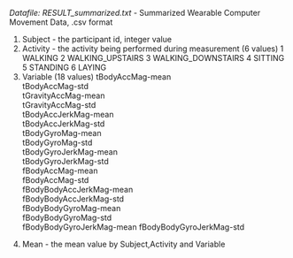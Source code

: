 *Datafile: RESULT_summarized.txt* - Summarized Wearable Computer Movement Data, .csv format

1. Subject - the participant id, integer value
2. Activity - the activity being performed during measurement (6 values)
	1 WALKING
	2 WALKING_UPSTAIRS
	3 WALKING_DOWNSTAIRS
	4 SITTING
	5 STANDING
	6 LAYING
3. Variable (18 values)
	tBodyAccMag-mean          
	tBodyAccMag-std           
	tGravityAccMag-mean       
	tGravityAccMag-std        
	tBodyAccJerkMag-mean     
	tBodyAccJerkMag-std       
	tBodyGyroMag-mean         
	tBodyGyroMag-std          
	tBodyGyroJerkMag-mean     
	tBodyGyroJerkMag-std     
	fBodyAccMag-mean          
	fBodyAccMag-std           
	fBodyBodyAccJerkMag-mean  
	fBodyBodyAccJerkMag-std   
	fBodyBodyGyroMag-mean    
	fBodyBodyGyroMag-std      
	fBodyBodyGyroJerkMag-mean 
	fBodyBodyGyroJerkMag-std 
> 
4. Mean - the mean value by Subject,Activity and Variable
